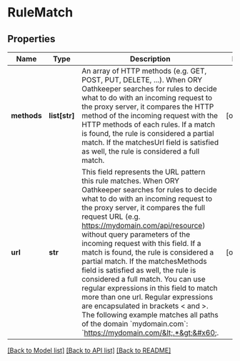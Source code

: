 # RuleMatch

## Properties
Name | Type | Description | Notes
------------ | ------------- | ------------- | -------------
**methods** | **list[str]** | An array of HTTP methods (e.g. GET, POST, PUT, DELETE, ...). When ORY Oathkeeper searches for rules to decide what to do with an incoming request to the proxy server, it compares the HTTP method of the incoming request with the HTTP methods of each rules. If a match is found, the rule is considered a partial match. If the matchesUrl field is satisfied as well, the rule is considered a full match. | [optional] 
**url** | **str** | This field represents the URL pattern this rule matches. When ORY Oathkeeper searches for rules to decide what to do with an incoming request to the proxy server, it compares the full request URL (e.g. https://mydomain.com/api/resource) without query parameters of the incoming request with this field. If a match is found, the rule is considered a partial match. If the matchesMethods field is satisfied as well, the rule is considered a full match.  You can use regular expressions in this field to match more than one url. Regular expressions are encapsulated in brackets &lt; and &gt;. The following example matches all paths of the domain &#x60;mydomain.com&#x60;: &#x60;https://mydomain.com/&lt;.*&gt;&#x60;. | [optional] 

[[Back to Model list]](../README.md#documentation-for-models) [[Back to API list]](../README.md#documentation-for-api-endpoints) [[Back to README]](../README.md)



